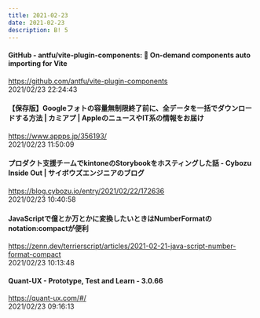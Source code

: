 ```yaml
---
title: 2021-02-23
date: 2021-02-23
description: B! 5
---
```


#### GitHub - antfu/vite-plugin-components: 📲 On-demand components auto importing for Vite
https://github.com/antfu/vite-plugin-components<br>
2021/02/23 22:24:43<br>


#### 【保存版】Googleフォトの容量無制限終了前に、全データを一括でダウンロードする方法 | カミアプ | AppleのニュースやIT系の情報をお届け
https://www.appps.jp/356193/<br>
2021/02/23 11:50:09<br>


#### プロダクト支援チームでkintoneのStorybookをホスティングした話 - Cybozu Inside Out | サイボウズエンジニアのブログ
https://blog.cybozu.io/entry/2021/02/22/172636<br>
2021/02/23 10:40:58<br>


#### JavaScriptで億とか万とかに変換したいときはNumberFormatのnotation:compactが便利
https://zenn.dev/terrierscript/articles/2021-02-21-java-script-number-format-compact<br>
2021/02/23 10:13:48<br>


#### Quant-UX - Prototype, Test and Learn - 3.0.66
https://quant-ux.com/#/<br>
2021/02/23 09:16:13<br>


